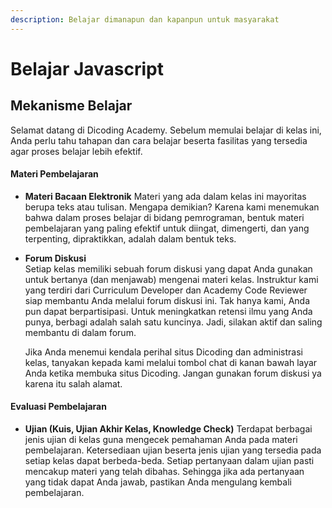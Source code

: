 ```yaml
---
description: Belajar dimanapun dan kapanpun untuk masyarakat
---
```


# Belajar Javascript



## Mekanisme Belajar

Selamat datang di Dicoding Academy. Sebelum memulai belajar di kelas ini, Anda perlu tahu tahapan dan cara belajar beserta fasilitas yang tersedia agar proses belajar lebih efektif.

#### Materi Pembelajaran

* **Materi Bacaan Elektronik** Materi yang ada dalam kelas ini mayoritas berupa teks atau tulisan. Mengapa demikian? Karena kami menemukan bahwa dalam proses belajar di bidang pemrograman, bentuk materi pembelajaran yang paling efektif untuk diingat, dimengerti, dan yang terpenting, dipraktikkan, adalah dalam bentuk teks.
* **Forum Diskusi**  
  Setiap kelas memiliki sebuah forum diskusi yang dapat Anda gunakan untuk bertanya \(dan menjawab\) mengenai materi kelas. Instruktur kami yang terdiri dari Curriculum Developer dan Academy Code Reviewer siap membantu Anda melalui forum diskusi ini. Tak hanya kami, Anda pun dapat berpartisipasi. Untuk meningkatkan retensi ilmu yang Anda punya, berbagi adalah salah satu kuncinya. Jadi, silakan aktif dan saling membantu di dalam forum.

  Jika Anda menemui kendala perihal situs Dicoding dan administrasi kelas, tanyakan kepada kami melalui tombol chat di kanan bawah layar Anda ketika membuka situs Dicoding. Jangan gunakan forum diskusi ya karena itu salah alamat.

#### Evaluasi Pembelajaran

* **Ujian \(Kuis, Ujian Akhir Kelas, Knowledge Check\)** Terdapat berbagai jenis ujian di kelas guna mengecek pemahaman Anda pada materi pembelajaran. Ketersediaan ujian beserta jenis ujian yang tersedia pada setiap kelas dapat berbeda-beda. Setiap pertanyaan dalam ujian pasti mencakup materi yang telah dibahas. Sehingga jika ada pertanyaan yang tidak dapat Anda jawab, pastikan Anda mengulang kembali pembelajaran.



